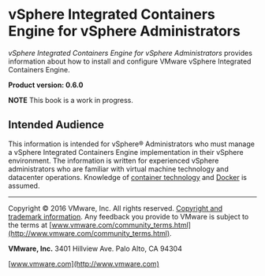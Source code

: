 # vSphere Integrated Containers Engine for vSphere Administrators

*vSphere Integrated Containers Engine for vSphere Administrators* provides information about how to install and configure VMware vSphere Integrated Containers Engine.

**Product version: 0.6.0**

**NOTE**  This book is a work in progress.

## Intended Audience

This information is intended for vSphere&reg; Administrators who must manage a vSphere Integrated Containers Engine implementation in their vSphere environment. The information is written for experienced vSphere  administrators who are familiar with virtual machine technology and datacenter operations. Knowledge of [container technology](https://en.wikipedia.org/wiki/Operating-system-level_virtualization) and [Docker](https://docs.docker.com/) is assumed.

----------

Copyright &copy; 2016 VMware, Inc. All rights reserved. [Copyright and trademark information](http://pubs.vmware.com/copyright-trademark.html). Any feedback you provide to VMware is subject to the terms at [www.vmware.com/community_terms.html](http://www.vmware.com/community_terms.html).

**VMware, Inc.**
3401 Hillview Ave.
Palo Alto, CA 94304

[www.vmware.com](http://www.vmware.com)
